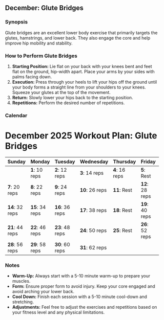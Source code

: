 ## December: Glute Bridges

### Synopsis
Glute bridges are an excellent lower body exercise that primarily targets the glutes, hamstrings, and lower back. They also engage the core and help improve hip mobility and stability.

### How to Perform Glute Bridges
1. **Starting Position:** Lie flat on your back with your knees bent and feet flat on the ground, hip-width apart. Place your arms by your sides with palms facing down.
2. **Execution:** Press through your heels to lift your hips off the ground until your body forms a straight line from your shoulders to your knees. Squeeze your glutes at the top of the movement.
3. **Return:** Slowly lower your hips back to the starting position.
4. **Repetitions:** Perform the desired number of repetitions.

### Calendar

# December 2025 Workout Plan: Glute Bridges

| Sunday         | Monday         | Tuesday        | Wednesday      | Thursday       | Friday         | Saturday       |
|----------------|----------------|----------------|----------------|----------------|----------------|----------------|
|                | **1**: 10 reps | **2**: 12 reps | **3**: 14 reps | **4**: 16 reps | **5**: Rest    | **6**: 18 reps |
| **7**: 20 reps | **8**: 22 reps | **9**: 24 reps | **10**: 26 reps| **11**: Rest   | **12**: 28 reps| **13**: 30 reps|
| **14**: 32 reps| **15**: 34 reps| **16**: 36 reps| **17**: 38 reps| **18**: Rest   | **19**: 40 reps| **20**: 42 reps|
| **21**: 44 reps| **22**: 46 reps| **23**: 48 reps| **24**: 50 reps| **25**: Rest   | **26**: 52 reps| **27**: 54 reps|
| **28**: 56 reps| **29**: 58 reps| **30**: 60 reps| **31**: 62 reps|                |                |                |

### Notes
- **Warm-Up:** Always start with a 5-10 minute warm-up to prepare your muscles.
- **Form:** Ensure proper form to avoid injury. Keep your core engaged and avoid arching your lower back.
- **Cool Down:** Finish each session with a 5-10 minute cool-down and stretching.
- **Adjustments:** Feel free to adjust the exercises and repetitions based on your fitness level and any physical limitations.